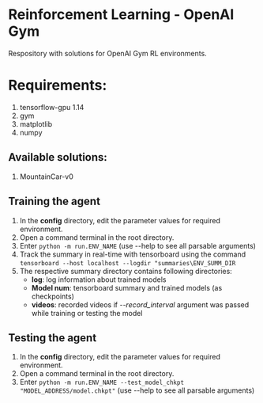 
# Reinforcement Learning - OpenAI Gym
 Respository with solutions for OpenAI Gym RL environments.

 # Requirements:
 1. tensorflow-gpu 1.14
 2. gym
 3. matplotlib
 4. numpy

 ## Available solutions:
 1. MountainCar-v0

 ## Training the agent
 1. In the **config** directory, edit the parameter values for required environment.
 2. Open a command terminal in the root directory.
 3. Enter ```python -m run.ENV_NAME``` (use --help to see all parsable arguments)
 4. Track the summary in real-time with tensorboard using the command ```tensorboard --host localhost --logdir "summaries\ENV_SUMM_DIR```
 5. The respective summary directory contains following directories:
 	- **log**: log information about trained models
 	- **Model num**: tensorboard summary and trained models (as checkpoints)
 	- **videos**: recorded videos if *--record_interval* argument was passed while training or testing the model
 	
 ## Testing  the agent
 1. In the **config** directory, edit the parameter values for required environment.
 2. Open a command terminal in the root directory.
 3. Enter ```python -m run.ENV_NAME --test_model_chkpt "MODEL_ADDRESS/model.chkpt"``` (use --help to see all parsable arguments)
